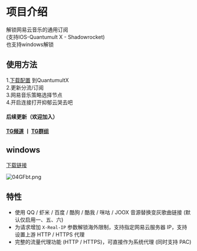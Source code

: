# 项目介绍
解锁网易云音乐的通用订阅
<br>(支持IOS-Quantumult X - Shadowrocket)
<br>也支持windows解锁

## 使用方法
1.[下载配置](https://raw.githubusercontent.com/O7Y0/Profiles/master/O7Y0-Quantumult%20X.conf)
到QuantumultX
<br>2.更新分流/订阅
<br>3.网易音乐策略选择节点
<br>4.开启连接打开抑郁云哭去吧

#### 后续更新（欢迎加入）
**[TG频道](https://t.me/m0nata)   丨   [TG群组](https://t.me/m0natas)**

## windows
[下载链接](https://github.com/o7y0/Attached/releases/tag/0.1)

![04GFbt.png](https://s1.ax1x.com/2020/10/14/04GFbt.png)

## 特性
- 使用 QQ / 虾米 / 百度 / 酷狗 / 酷我 / 咪咕 / JOOX 音源替换变灰歌曲链接 (默认仅启用一、五、六)
- 为请求增加 `X-Real-IP` 参数解锁海外限制，支持指定网易云服务器 IP，支持设置上游 HTTP / HTTPS 代理
- 完整的流量代理功能 (HTTP / HTTPS)，可直接作为系统代理 (同时支持 PAC)
